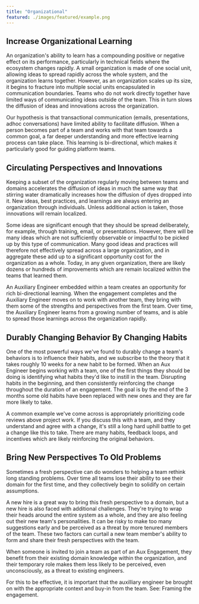 ```yaml
---
title: "Organizational"
featured: ./images/featured/example.png
---
```


## Increase Organizational Learning

An organization's ability to learn has a compounding positive or negative effect on its performance, particularly in technical fields where the ecosystem changes rapidly. A small organization is made of one social unit, allowing ideas to spread rapidly across the whole system, and the organization learns together. However, as an organization scales up its size, it begins to fracture into multiple social units encapsulated in communication boundaries. Teams who do not work directly together have limited ways of communicating ideas outside of the team. This in turn slows the diffusion of ideas and innovations across the organization.

Our hypothesis is that transactional communication (emails, presentations, adhoc conversations) have limited ability to facilitate diffusion. When a person becomes part of a team and works with that team towards a common goal, a far deeper understanding and more effective learning process can take place. This learning is bi-directional, which makes it particularly good for guiding platform teams.

## Circulating Perspectives and Innovations

Keeping a subset of the organization regularly moving between teams and domains accelerates the diffusion of ideas in much the same way that stirring water dramatically increases how the diffusion of dyes dropped into it. New ideas, best practices, and learnings are always entering an organization through individuals. Unless additional action is taken, those innovations will remain localized.

Some ideas are significant enough that they should be spread deliberately, for example, through training, email, or presentations. However, there will be many ideas which are not sufficiently observable or impactful to be picked up by this type of communication. Many good ideas and practices will therefore not effectively spread across a large organization, and in aggregate these add up to a significant opportunity cost for the organization as a whole. Today, in any given organization, there are likely dozens or hundreds of improvements which are remain localized within the teams that learned them.

An Auxiliary Engineer embedded within a team creates an opportunity for rich bi-directional learning. When the engagement completes and the Auxiliary Engineer moves on to work with another team, they bring with them some of the strengths and perspectives from the first team. Over time, the Auxiliary Engineer learns from a growing number of teams, and is able to spread those learnings across the organization rapidly.

## Durably Changing Behavior By Changing Habits

One of the most powerful ways we've found to durably change a team's behaviors is to influence their habits, and we subscribe to the theory that it takes roughly 10 weeks for a new habit to be formed. When an Aux Engineer begins working with a team, one of the first things they should be doing is identifying what habits they'd like to instill in the team. Disrupting habits in the beginning, and then consistently reinforcing the change throughout the duration of an engagement. The goal is by the end of the 3 months some old habits have been replaced with new ones and they are far more likely to take.

A common example we've come across is appropriately prioritizing code reviews above project work. If you discuss this with a team, and they understand and agree with a change, it's still a long hard uphill battle to get a change like this to take. There are many habits, feedback loops, and incentives which are likely reinforcing the original behaviors.

## Bring New Perspectives To Old Problems

Sometimes a fresh perspective can do wonders to helping a team rethink long standing problems. Over time all teams lose their ability to see their domain for the first time, and they collectively begin to solidify on certain assumptions.

A new hire is a great way to bring this fresh perspective to a domain, but a new hire is also faced with additional challenges. They're trying to wrap their heads around the entire system as a whole, and they are also feeling out their new team's personalities. It can be risky to make too many suggestions early and be perceived as a threat by more tenured members of the team. These two factors can curtail a new team member's ability to form and share their fresh perspectives with the team.

When someone is invited to join a team as part of an Aux Engagement, they benefit from their existing domain knowledge within the organization, and their temporary role makes them less likely to be perceived, even unconsciously, as a threat to existing engineers.

For this to be effective, it is important that the auxilliary engineer be brought on with the appropriate context and buy-in from the team. See: Framing the engagement.
